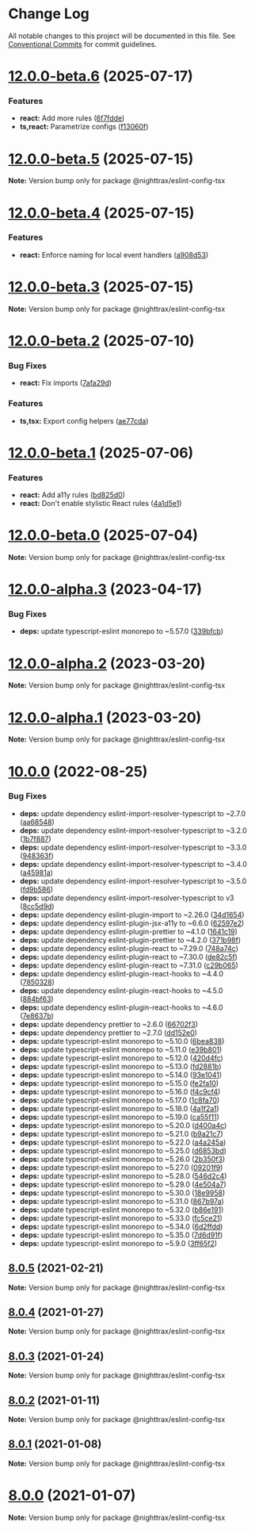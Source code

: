 # Change Log

All notable changes to this project will be documented in this file.
See [Conventional Commits](https://conventionalcommits.org) for commit guidelines.

# [12.0.0-beta.6](https://github.com/NiGhTTraX/eslint-config/compare/@nighttrax/eslint-config-tsx@12.0.0-beta.5...@nighttrax/eslint-config-tsx@12.0.0-beta.6) (2025-07-17)

### Features

- **react:** Add more rules ([6f7fdde](https://github.com/NiGhTTraX/eslint-config/commit/6f7fdde84242dee26853d4d53b9d527ae834d2e8))
- **ts,react:** Parametrize configs ([f13060f](https://github.com/NiGhTTraX/eslint-config/commit/f13060ff3529fc041488f1b7d23cb2c42f8fe5ed))

# [12.0.0-beta.5](https://github.com/NiGhTTraX/eslint-config/compare/@nighttrax/eslint-config-tsx@12.0.0-beta.4...@nighttrax/eslint-config-tsx@12.0.0-beta.5) (2025-07-15)

**Note:** Version bump only for package @nighttrax/eslint-config-tsx

# [12.0.0-beta.4](https://github.com/NiGhTTraX/eslint-config/compare/@nighttrax/eslint-config-tsx@12.0.0-beta.3...@nighttrax/eslint-config-tsx@12.0.0-beta.4) (2025-07-15)

### Features

- **react:** Enforce naming for local event handlers ([a908d53](https://github.com/NiGhTTraX/eslint-config/commit/a908d53d8626faf03fb39635e9c7b9b5a76b28f3))

# [12.0.0-beta.3](https://github.com/NiGhTTraX/eslint-config/compare/@nighttrax/eslint-config-tsx@12.0.0-beta.2...@nighttrax/eslint-config-tsx@12.0.0-beta.3) (2025-07-15)

**Note:** Version bump only for package @nighttrax/eslint-config-tsx

# [12.0.0-beta.2](https://github.com/NiGhTTraX/eslint-config/compare/@nighttrax/eslint-config-tsx@12.0.0-beta.1...@nighttrax/eslint-config-tsx@12.0.0-beta.2) (2025-07-10)

### Bug Fixes

- **react:** Fix imports ([7afa29d](https://github.com/NiGhTTraX/eslint-config/commit/7afa29d6c9cb1be3b6b34f081c3171aae481238e))

### Features

- **ts,tsx:** Export config helpers ([ae77cda](https://github.com/NiGhTTraX/eslint-config/commit/ae77cdacf76e80427b0e8fcc5618622d83c0b21b))

# [12.0.0-beta.1](https://github.com/NiGhTTraX/eslint-config/compare/@nighttrax/eslint-config-tsx@12.0.0-beta.0...@nighttrax/eslint-config-tsx@12.0.0-beta.1) (2025-07-06)

### Features

- **react:** Add a11y rules ([bd825d0](https://github.com/NiGhTTraX/eslint-config/commit/bd825d0f0ab75caba1dff3b4d93a44b45ae7748b))
- **react:** Don't enable stylistic React rules ([4a1d5e1](https://github.com/NiGhTTraX/eslint-config/commit/4a1d5e1a17a70e8cc2f9aa7bb74fbb19eff76b59))

# [12.0.0-beta.0](https://github.com/NiGhTTraX/eslint-config/compare/@nighttrax/eslint-config-tsx@12.0.0-alpha.3...@nighttrax/eslint-config-tsx@12.0.0-beta.0) (2025-07-04)

**Note:** Version bump only for package @nighttrax/eslint-config-tsx

# [12.0.0-alpha.3](https://github.com/NiGhTTraX/eslint-config/compare/@nighttrax/eslint-config-tsx@12.0.0-alpha.2...@nighttrax/eslint-config-tsx@12.0.0-alpha.3) (2023-04-17)

### Bug Fixes

- **deps:** update typescript-eslint monorepo to ~5.57.0 ([339bfcb](https://github.com/NiGhTTraX/eslint-config/commit/339bfcb1e325f4d3ce1dc4c614d6518d48113c18))

# [12.0.0-alpha.2](https://github.com/NiGhTTraX/eslint-config/compare/@nighttrax/eslint-config-tsx@12.0.0-alpha.1...@nighttrax/eslint-config-tsx@12.0.0-alpha.2) (2023-03-20)

**Note:** Version bump only for package @nighttrax/eslint-config-tsx

# [12.0.0-alpha.1](https://github.com/NiGhTTraX/eslint-config/compare/@nighttrax/eslint-config-tsx@12.0.0-alpha.0...@nighttrax/eslint-config-tsx@12.0.0-alpha.1) (2023-03-20)

**Note:** Version bump only for package @nighttrax/eslint-config-tsx

# [10.0.0](https://github.com/NiGhTTraX/eslint-config/compare/@nighttrax/eslint-config-tsx@10.0.0-beta.2...@nighttrax/eslint-config-tsx@10.0.0) (2022-08-25)

### Bug Fixes

- **deps:** update dependency eslint-import-resolver-typescript to ~2.7.0 ([aa68548](https://github.com/NiGhTTraX/eslint-config/commit/aa68548080ce73b548e72500924d0043cdc74ac4))
- **deps:** update dependency eslint-import-resolver-typescript to ~3.2.0 ([1b7f887](https://github.com/NiGhTTraX/eslint-config/commit/1b7f8874a5f7db3c4d391535397ba157f112d307))
- **deps:** update dependency eslint-import-resolver-typescript to ~3.3.0 ([948363f](https://github.com/NiGhTTraX/eslint-config/commit/948363f2365dfaa209da18aa0b86ce3076da9579))
- **deps:** update dependency eslint-import-resolver-typescript to ~3.4.0 ([a45981a](https://github.com/NiGhTTraX/eslint-config/commit/a45981a6148644ffd82f7c1f741b611fc02d2200))
- **deps:** update dependency eslint-import-resolver-typescript to ~3.5.0 ([fd9b586](https://github.com/NiGhTTraX/eslint-config/commit/fd9b58690eeb9bf5124e3cb0af3d3aebb391fb5d))
- **deps:** update dependency eslint-import-resolver-typescript to v3 ([8cc5d9d](https://github.com/NiGhTTraX/eslint-config/commit/8cc5d9da548f22a2f25815a2ccf3cbec5d068129))
- **deps:** update dependency eslint-plugin-import to ~2.26.0 ([34d1654](https://github.com/NiGhTTraX/eslint-config/commit/34d16541be02de0367f190ed2ccedcc8c2d5799c))
- **deps:** update dependency eslint-plugin-jsx-a11y to ~6.6.0 ([62597e2](https://github.com/NiGhTTraX/eslint-config/commit/62597e2ba8a23f7b02795c47b5c23955770a0ecf))
- **deps:** update dependency eslint-plugin-prettier to ~4.1.0 ([1641c19](https://github.com/NiGhTTraX/eslint-config/commit/1641c19471618e5c775c53c9f5d3393320d754bc))
- **deps:** update dependency eslint-plugin-prettier to ~4.2.0 ([371b98f](https://github.com/NiGhTTraX/eslint-config/commit/371b98fbb445f693984614807084c06f6f15dcc0))
- **deps:** update dependency eslint-plugin-react to ~7.29.0 ([748a74c](https://github.com/NiGhTTraX/eslint-config/commit/748a74cf6b04dc02fd823cee50e1a1fa0d76e9f3))
- **deps:** update dependency eslint-plugin-react to ~7.30.0 ([de82c5f](https://github.com/NiGhTTraX/eslint-config/commit/de82c5fde798bd2e33adaf02aca39fe7e4ac4507))
- **deps:** update dependency eslint-plugin-react to ~7.31.0 ([c29b065](https://github.com/NiGhTTraX/eslint-config/commit/c29b0658d3f3a118e8fcc27a2af44c8fe429c24a))
- **deps:** update dependency eslint-plugin-react-hooks to ~4.4.0 ([7850328](https://github.com/NiGhTTraX/eslint-config/commit/7850328d5b69f1abf63304b5319e2765523a7fbb))
- **deps:** update dependency eslint-plugin-react-hooks to ~4.5.0 ([884bf63](https://github.com/NiGhTTraX/eslint-config/commit/884bf63de0f32704468b63995f129c15f842925e))
- **deps:** update dependency eslint-plugin-react-hooks to ~4.6.0 ([7e8637b](https://github.com/NiGhTTraX/eslint-config/commit/7e8637be31e8ed40f527f7b83991fc5cdfa75210))
- **deps:** update dependency prettier to ~2.6.0 ([66702f3](https://github.com/NiGhTTraX/eslint-config/commit/66702f3d5a0285b4d511ccd8e0983a1584e9b161))
- **deps:** update dependency prettier to ~2.7.0 ([dd152e0](https://github.com/NiGhTTraX/eslint-config/commit/dd152e093f072b99bff914b2b3066a7eba5119f1))
- **deps:** update typescript-eslint monorepo to ~5.10.0 ([6bea838](https://github.com/NiGhTTraX/eslint-config/commit/6bea838ed1e094aed6b5a060b4e8b50ef6f154bb))
- **deps:** update typescript-eslint monorepo to ~5.11.0 ([e39b801](https://github.com/NiGhTTraX/eslint-config/commit/e39b80183fb6b3f34ffbff628e4ef4b93bfb4351))
- **deps:** update typescript-eslint monorepo to ~5.12.0 ([420d4fc](https://github.com/NiGhTTraX/eslint-config/commit/420d4fcfcb156ff243ec673717f5fdc6b80d19ea))
- **deps:** update typescript-eslint monorepo to ~5.13.0 ([fd2881b](https://github.com/NiGhTTraX/eslint-config/commit/fd2881b8e089d823146d65583596869a02fa0d0f))
- **deps:** update typescript-eslint monorepo to ~5.14.0 ([93e1041](https://github.com/NiGhTTraX/eslint-config/commit/93e1041c93ad47430811970c0a841c6dfe042e44))
- **deps:** update typescript-eslint monorepo to ~5.15.0 ([fe2fa10](https://github.com/NiGhTTraX/eslint-config/commit/fe2fa1014597010222b26ee71fe7ec853bdf9503))
- **deps:** update typescript-eslint monorepo to ~5.16.0 ([f4c9cf4](https://github.com/NiGhTTraX/eslint-config/commit/f4c9cf4ad284dbd71b67ec663e945b5c9d2691c7))
- **deps:** update typescript-eslint monorepo to ~5.17.0 ([1c8fa70](https://github.com/NiGhTTraX/eslint-config/commit/1c8fa705640ac5166abe7db1e3c01ae079966f19))
- **deps:** update typescript-eslint monorepo to ~5.18.0 ([4a1f2a1](https://github.com/NiGhTTraX/eslint-config/commit/4a1f2a1ef0a57c181018b9ed8954d1a1e4fe109c))
- **deps:** update typescript-eslint monorepo to ~5.19.0 ([ca55f11](https://github.com/NiGhTTraX/eslint-config/commit/ca55f118cb1ac809b136e06ad986a88469cbecd0))
- **deps:** update typescript-eslint monorepo to ~5.20.0 ([d400a4c](https://github.com/NiGhTTraX/eslint-config/commit/d400a4caf65ddd4790e546f99fa0b58946960bdb))
- **deps:** update typescript-eslint monorepo to ~5.21.0 ([b9a21c7](https://github.com/NiGhTTraX/eslint-config/commit/b9a21c7dc3478bf2501a3c623eea65ec1235be8d))
- **deps:** update typescript-eslint monorepo to ~5.22.0 ([a4a245a](https://github.com/NiGhTTraX/eslint-config/commit/a4a245a30fc4ce94e7338175e686dee12b21fc04))
- **deps:** update typescript-eslint monorepo to ~5.25.0 ([d6853bd](https://github.com/NiGhTTraX/eslint-config/commit/d6853bdc38267461b8815023601a8c31bd2f4e8e))
- **deps:** update typescript-eslint monorepo to ~5.26.0 ([2b350f3](https://github.com/NiGhTTraX/eslint-config/commit/2b350f36b178ad5473d6239f58b907f159cf84d5))
- **deps:** update typescript-eslint monorepo to ~5.27.0 ([09201f9](https://github.com/NiGhTTraX/eslint-config/commit/09201f993430c314fd8435ffd8b16205e52f7eeb))
- **deps:** update typescript-eslint monorepo to ~5.28.0 ([546d2c4](https://github.com/NiGhTTraX/eslint-config/commit/546d2c420feece937ad57e50402d652883317cdd))
- **deps:** update typescript-eslint monorepo to ~5.29.0 ([4e504a7](https://github.com/NiGhTTraX/eslint-config/commit/4e504a71e60f03ba9109509286ced399f9efafe9))
- **deps:** update typescript-eslint monorepo to ~5.30.0 ([18e9958](https://github.com/NiGhTTraX/eslint-config/commit/18e9958b89d70c392c8655781bd10ab9381c904d))
- **deps:** update typescript-eslint monorepo to ~5.31.0 ([867b97a](https://github.com/NiGhTTraX/eslint-config/commit/867b97a8b7db0a7c9afe6c380b4a29ba7d769ecc))
- **deps:** update typescript-eslint monorepo to ~5.32.0 ([b86e191](https://github.com/NiGhTTraX/eslint-config/commit/b86e191c4c6937182cafdff95a6bc7de5c9583bc))
- **deps:** update typescript-eslint monorepo to ~5.33.0 ([fc5ce21](https://github.com/NiGhTTraX/eslint-config/commit/fc5ce21da0fda498ee4707e80ec28f7dd750959f))
- **deps:** update typescript-eslint monorepo to ~5.34.0 ([6d2ffdd](https://github.com/NiGhTTraX/eslint-config/commit/6d2ffdd9240c0a3bc881aa3c8772106a8238f0f6))
- **deps:** update typescript-eslint monorepo to ~5.35.0 ([7d6d91f](https://github.com/NiGhTTraX/eslint-config/commit/7d6d91f66713cd79aee142c1df53c2a479e7890e))
- **deps:** update typescript-eslint monorepo to ~5.9.0 ([3ff65f2](https://github.com/NiGhTTraX/eslint-config/commit/3ff65f285351f0b6ae33fd9e481fb7d1a339ed14))

## [8.0.5](https://github.com/NiGhTTraX/eslint-config/compare/@nighttrax/eslint-config-tsx@8.0.4...@nighttrax/eslint-config-tsx@8.0.5) (2021-02-21)

**Note:** Version bump only for package @nighttrax/eslint-config-tsx

## [8.0.4](https://github.com/NiGhTTraX/eslint-config/compare/@nighttrax/eslint-config-tsx@8.0.3...@nighttrax/eslint-config-tsx@8.0.4) (2021-01-27)

**Note:** Version bump only for package @nighttrax/eslint-config-tsx

## [8.0.3](https://github.com/NiGhTTraX/eslint-config/compare/@nighttrax/eslint-config-tsx@8.0.2...@nighttrax/eslint-config-tsx@8.0.3) (2021-01-24)

**Note:** Version bump only for package @nighttrax/eslint-config-tsx

## [8.0.2](https://github.com/NiGhTTraX/eslint-config/compare/@nighttrax/eslint-config-tsx@8.0.1...@nighttrax/eslint-config-tsx@8.0.2) (2021-01-11)

**Note:** Version bump only for package @nighttrax/eslint-config-tsx

## [8.0.1](https://github.com/NiGhTTraX/eslint-config/compare/@nighttrax/eslint-config-tsx@8.0.0...@nighttrax/eslint-config-tsx@8.0.1) (2021-01-08)

**Note:** Version bump only for package @nighttrax/eslint-config-tsx

# [8.0.0](https://github.com/NiGhTTraX/eslint-config/compare/@nighttrax/eslint-config-tsx@8.0.0-alpha.0...@nighttrax/eslint-config-tsx@8.0.0) (2021-01-07)

**Note:** Version bump only for package @nighttrax/eslint-config-tsx
